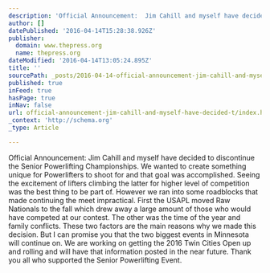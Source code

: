 ```yaml
---
description: 'Official Announcement:  Jim Cahill and myself have decided to discontinue the Senior Powerlifting Championships. We wanted to create something unique for Powerl'
author: []
datePublished: '2016-04-14T15:28:38.926Z'
publisher:
  domain: www.thepress.org
  name: thepress.org
dateModified: '2016-04-14T13:05:24.895Z'
title: ''
sourcePath: _posts/2016-04-14-official-announcement-jim-cahill-and-myself-have-decided-t.md
published: true
inFeed: true
hasPage: true
inNav: false
url: official-announcement-jim-cahill-and-myself-have-decided-t/index.html
_context: 'http://schema.org'
_type: Article

---
```

Official Announcement: Jim Cahill and myself have decided to discontinue the Senior Powerlifting Championships. We wanted to create something unique for Powerlifters to shoot for and that goal was accomplished. Seeing the excitement of lifters climbing the latter for higher level of competition was the best thing to be part of. However we ran into some roadblocks that made continuing the meet impractical. First the USAPL moved Raw Nationals to the fall which drew away a large amount of those who would have competed at our contest. The other was the time of the year and family conflicts. These two factors are the main reasons why we made this decision.  But I can promise you that the two biggest events in Minnesota will continue on. We are working on getting the 2016 Twin Cities Open up and rolling and will have that information posted in the near future. Thank you all who supported the Senior Powerlifting Event.